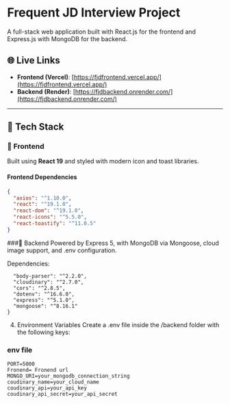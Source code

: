 # Frequent JD Interview Project

A full-stack web application built with React.js for the frontend and Express.js with MongoDB for the backend.

## 🌐 Live Links

- **Frontend (Vercel)**: [https://fjdfrontend.vercel.app/](https://fjdfrontend.vercel.app/)
- **Backend (Render)**: [https://fjdbackend.onrender.com/](https://fjdbackend.onrender.com/)

---

## 📁 Tech Stack

### 🔹 Frontend
Built using **React 19** and styled with modern icon and toast libraries.

#### Frontend Dependencies

```json
{
  "axios": "^1.10.0",
  "react": "^19.1.0",
  "react-dom": "^19.1.0",
  "react-icons": "^5.5.0",
  "react-toastify": "^11.0.5"
}
```
###🔹 Backend
Powered by Express 5, with MongoDB via Mongoose, cloud image support, and .env configuration.

Dependencies:
```{
  "body-parser": "^2.2.0",
  "cloudinary": "^2.7.0",
  "cors": "^2.8.5",
  "dotenv": "^16.6.0",
  "express": "^5.1.0",
  "mongoose": "^8.16.1"
}
```
4. Environment Variables
Create a .env file inside the /backend folder with the following keys:

### env file
```
PORT=5000
Fronend= Fronend url
MONGO_URI=your_mongodb_connection_string
coudinary_name=your_cloud_name
coudinary_api=your_api_key
coudinary_api_secret=your_api_secret
```
